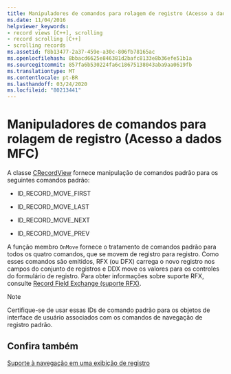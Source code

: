 ```yaml
---
title: Manipuladores de comandos para rolagem de registro (Acesso a dados MFC)
ms.date: 11/04/2016
helpviewer_keywords:
- record views [C++], scrolling
- record scrolling [C++]
- scrolling records
ms.assetid: f8b13477-2a37-459e-a30c-806fb78165ac
ms.openlocfilehash: 8bbacd6625e846381d2bafc8133e8b36efe51b1a
ms.sourcegitcommit: 857fa6b530224fa6c18675138043aba9aa0619fb
ms.translationtype: MT
ms.contentlocale: pt-BR
ms.lasthandoff: 03/24/2020
ms.locfileid: "80213441"
---
```

# <a name="command-handlers-for-record-scrolling--mfc-data-access"></a>Manipuladores de comandos para rolagem de registro (Acesso a dados MFC)

A classe [CRecordView](../mfc/reference/crecordview-class.md) fornece manipulação de comandos padrão para os seguintes comandos padrão:

- ID_RECORD_MOVE_FIRST

- ID_RECORD_MOVE_LAST

- ID_RECORD_MOVE_NEXT

- ID_RECORD_MOVE_PREV

A função membro `OnMove` fornece o tratamento de comandos padrão para todos os quatro comandos, que se movem de registro para registro. Como esses comandos são emitidos, RFX (ou DFX) carrega o novo registro nos campos do conjunto de registros e DDX move os valores para os controles do formulário de registro. Para obter informações sobre suporte RFX, consulte [Record Field Exchange (suporte RFX)](../data/odbc/record-field-exchange-rfx.md).

> [!NOTE]
>  Certifique-se de usar essas IDs de comando padrão para os objetos de interface de usuário associados com os comandos de navegação de registro padrão.

## <a name="see-also"></a>Confira também

[Suporte à navegação em uma exibição de registro](../data/supporting-navigation-in-a-record-view-mfc-data-access.md)
